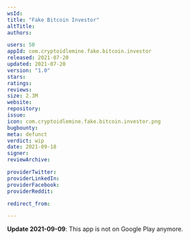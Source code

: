 ```yaml
---
wsId: 
title: "Fake Bitcoin Investor"
altTitle: 
authors:

users: 50
appId: com.cryptoidlemine.fake.bitcoin.investor
released: 2021-07-20
updated: 2021-07-20
version: "1.0"
stars: 
ratings: 
reviews: 
size: 2.3M
website: 
repository: 
issue: 
icon: com.cryptoidlemine.fake.bitcoin.investor.png
bugbounty: 
meta: defunct
verdict: wip
date: 2021-09-18
signer: 
reviewArchive:

providerTwitter: 
providerLinkedIn: 
providerFacebook: 
providerReddit: 

redirect_from:

---
```


**Update 2021-09-09**: This app is not on Google Play anymore.

